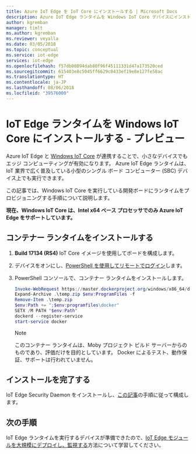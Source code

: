 ```yaml
---
title: Azure IoT Edge を IoT Core にインストールする | Microsoft Docs
description: Azure IoT Edge ランタイムを Windows IoT Core デバイスにインストールします
author: kgremban
manager: timlt
ms.author: kgremban
ms.reviewer: veyalla
ms.date: 03/05/2018
ms.topic: conceptual
ms.service: iot-edge
services: iot-edge
ms.openlocfilehash: f57db00894dab80f96f45111331d47a173520ced
ms.sourcegitcommit: 615403e8c5045ff6629c0433ef19e8e127fe58ac
ms.translationtype: HT
ms.contentlocale: ja-JP
ms.lasthandoff: 08/06/2018
ms.locfileid: "39576000"
---
```

# <a name="install-the-iot-edge-runtime-on-windows-iot-core---preview"></a>IoT Edge ランタイムを Windows IoT Core にインストールする - プレビュー

Azure IoT Edge と [Windows IoT Core](https://docs.microsoft.com/windows/iot-core/) が連携することで、小さなデバイスでもエッジ コンピューティングが有効になります。 Azure IoT Edge ランタイムは、IoT 業界で広く普及している小型のシングル ボード コンピューター (SBC) デバイス上でも実行できます。 

この記事では、Windows IoT Core を実行している開発ボードにランタイムをプロビジョニングする手順について説明します。 

**現在、Windows IoT Core は、Intel x64 ベース プロセッサでのみ Azure IoT Edge をサポートしています。**

## <a name="install-the-container-runtime"></a>コンテナー ランタイムをインストールする

1. **Build 17134 (RS4)** IoT Core イメージを使用してボードを構成します。 
1. デバイスをオンにし、[PowerShell を使用してリモートでログイン][lnk-powershell]します。
1. PowerShell コンソールで、コンテナー ランタイムをインストールします。 

   ```powershell
   Invoke-WebRequest https://master.dockerproject.org/windows/x86_64/docker-0.0.0-dev.zip -o temp.zip
   Expand-Archive .\temp.zip $env:ProgramFiles -f
   Remove-Item .\temp.zip
   $env:Path += ";$env:programfiles\docker"
   SETX /M PATH "$env:Path"
   dockerd --register-service
   start-service docker
   ```

   >[!NOTE]
   >このコンテナー ランタイムは、Moby プロジェクト ビルド サーバーからのものであり、評価だけを目的としています。 Docker によるテスト、動作保証、サポートは行われていません。

## <a name="finish-installing"></a>インストールを完了する

IoT Edge Security Daemon をインストールし、[この記事][lnk-install-windows-on-windows]の手順に従って構成します。

## <a name="next-steps"></a>次の手順

IoT Edge ランタイムを実行するデバイスが準備できたので、[IoT Edge モジュールを大規模にデプロイし、監視する][lnk-deploy]方法について学習してください。

<!--Links-->
[lnk-install-windows-on-windows]: how-to-install-iot-edge-windows-with-windows.md
[lnk-powershell]: https://docs.microsoft.com/windows/iot-core/connect-your-device/powershell
[lnk-deploy]: how-to-deploy-monitor.md
[lnk-docker-install]: https://docs.docker.com/engine/installation/linux/docker-ce/binaries#install-server-and-client-binaries-on-windows
[lnk-docker-containers]: https://docs.microsoft.com/virtualization/windowscontainers/quick-start/quick-start-windows-10#2-switch-to-windows-containers
